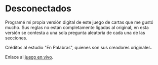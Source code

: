 # Desconectados

Programé mi propia versión digital de este juego de cartas que me gustó mucho.
Sus reglas no están completamente ligadas al original, en esta versión se
contesta a una sola pregunta aleatoria de cada una de las secciones.

Créditos al estudio "En Palabras", quienes son sus creadores originales.

Enlace al [juego en vivo](https://neko-glitch.myportfolio.com).
